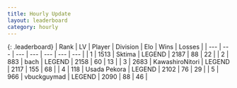 ```yaml
---
title: Hourly Update
layout: leaderboard
category: hourly
---
```


{: .leaderboard}
| Rank | LV | Player | Division | Elo | Wins | Losses |
| --- | --- | --- | --- | --- | --- | --- |
| <span data-change="0">1</span> | 1513 | <span title="ID: 353063">Sktima</span> | LEGEND | <span data-change="0">2187</span> | <span data-change="0">88</span> | <span data-change="0">22</span> |
| <span data-change="0">2</span> | 883 | <span title="ID: 281795">bach</span> | LEGEND | <span data-change="0">2158</span> | <span data-change="0">60</span> | <span data-change="0">13</span> |
| <span data-change="0">3</span> | 2683 | <span title="ID: 164871">KawashiroNitori</span> | LEGEND | <span data-change="4">2117</span> | <span data-change="1">155</span> | <span data-change="0">68</span> |
| <span data-change="0">4</span> | 118 | <span title="ID: 641994">Usada Pekora</span> | LEGEND | <span data-change="0">2102</span> | <span data-change="0">76</span> | <span data-change="0">29</span> |
| <span data-change="0">5</span> | 966 | <span title="ID: 418052">vbuckguymad</span> | LEGEND | <span data-change="0">2090</span> | <span data-change="0">88</span> | <span data-change="0">46</span> |